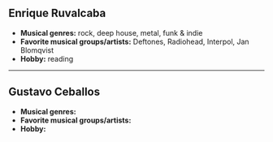 ## Enrique Ruvalcaba

- **Musical genres:** rock, deep house, metal, funk & indie
- **Favorite musical groups/artists:** Deftones, Radiohead, Interpol, Jan Blomqvist
- **Hobby:** reading

<hr>

## Gustavo Ceballos

- **Musical genres:**
- **Favorite musical groups/artists:**
- **Hobby:**
